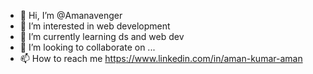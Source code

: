 - 👋 Hi, I’m @Amanavenger
- 👀 I’m interested in web development
- 🌱 I’m currently learning ds and web dev
- 💞️ I’m looking to collaborate on ...
- 📫 How to reach me https://www.linkedin.com/in/aman-kumar-aman

<!---
Amanavenger/Amanavenger is a ✨ special ✨ repository because its `README.md` (this file) appears on your GitHub profile.
You can click the Preview link to take a look at your changes.
--->
